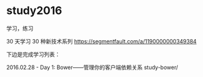 # study2016
学习，练习

30 天学习 30 种新技术系列 https://segmentfault.com/a/1190000000349384


下边是完成学习列表：

2016.02.28 - Day 1: Bower——管理你的客户端依赖关系  study-bower/
